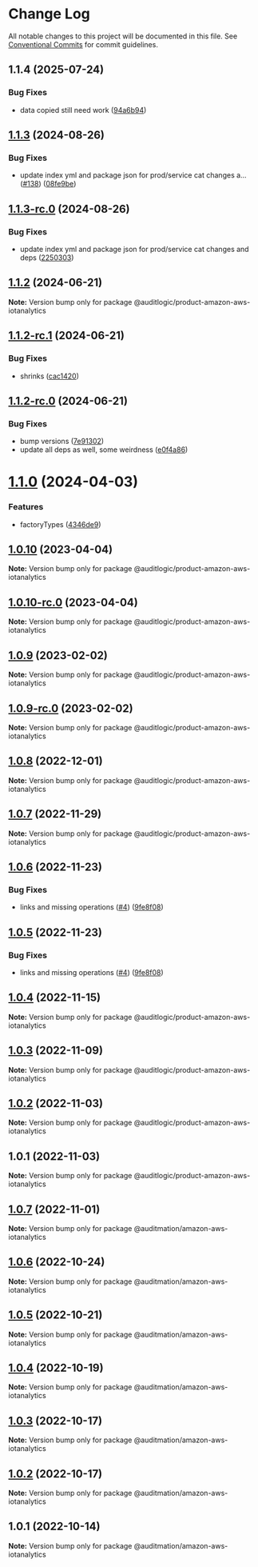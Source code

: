 # Change Log

All notable changes to this project will be documented in this file.
See [Conventional Commits](https://conventionalcommits.org) for commit guidelines.

## 1.1.4 (2025-07-24)


### Bug Fixes

* data copied still need work ([94a6b94](https://github.com/zerobias-org/product/commit/94a6b942fb0516367548599d739529536132755a))





## [1.1.3](https://github.com/auditlogic/product/compare/@auditlogic/product-amazon-aws-iotanalytics@1.1.2...@auditlogic/product-amazon-aws-iotanalytics@1.1.3) (2024-08-26)


### Bug Fixes

* update index yml and package json for prod/service cat changes a… ([#138](https://github.com/auditlogic/product/issues/138)) ([08fe9be](https://github.com/auditlogic/product/commit/08fe9beb1c8457462a19bc69caa02e6212d97e1a))





## [1.1.3-rc.0](https://github.com/auditlogic/product/compare/@auditlogic/product-amazon-aws-iotanalytics@1.1.2...@auditlogic/product-amazon-aws-iotanalytics@1.1.3-rc.0) (2024-08-26)


### Bug Fixes

* update index yml and package json for prod/service cat changes and deps ([2250303](https://github.com/auditlogic/product/commit/225030363a363608240135b7ebed386b28f01e4b))





## [1.1.2](https://github.com/auditlogic/product/compare/@auditlogic/product-amazon-aws-iotanalytics@1.1.2-rc.1...@auditlogic/product-amazon-aws-iotanalytics@1.1.2) (2024-06-21)

**Note:** Version bump only for package @auditlogic/product-amazon-aws-iotanalytics





## [1.1.2-rc.1](https://github.com/auditlogic/product/compare/@auditlogic/product-amazon-aws-iotanalytics@1.1.2-rc.0...@auditlogic/product-amazon-aws-iotanalytics@1.1.2-rc.1) (2024-06-21)


### Bug Fixes

* shrinks ([cac1420](https://github.com/auditlogic/product/commit/cac14200fefcd8183ab69fe89a47bd3f70f563e9))





## [1.1.2-rc.0](https://github.com/auditlogic/product/compare/@auditlogic/product-amazon-aws-iotanalytics@1.1.0...@auditlogic/product-amazon-aws-iotanalytics@1.1.2-rc.0) (2024-06-21)


### Bug Fixes

* bump versions ([7e91302](https://github.com/auditlogic/product/commit/7e913023b8b312150ed7762c32fbbe616be71de5))
* update all deps as well, some weirdness ([e0f4a86](https://github.com/auditlogic/product/commit/e0f4a864714e2d3de6bbf3da014d5312fe53be2f))





# [1.1.0](https://github.com/auditlogic/product/compare/@auditlogic/product-amazon-aws-iotanalytics@1.0.10...@auditlogic/product-amazon-aws-iotanalytics@1.1.0) (2024-04-03)


### Features

* factoryTypes ([4346de9](https://github.com/auditlogic/product/commit/4346de92693aee892fccf725338ffc7b80ab182b))





## [1.0.10](https://github.com/auditlogic/product/compare/@auditlogic/product-amazon-aws-iotanalytics@1.0.9...@auditlogic/product-amazon-aws-iotanalytics@1.0.10) (2023-04-04)

**Note:** Version bump only for package @auditlogic/product-amazon-aws-iotanalytics





## [1.0.10-rc.0](https://github.com/auditlogic/product/compare/@auditlogic/product-amazon-aws-iotanalytics@1.0.9...@auditlogic/product-amazon-aws-iotanalytics@1.0.10-rc.0) (2023-04-04)

**Note:** Version bump only for package @auditlogic/product-amazon-aws-iotanalytics





## [1.0.9](https://github.com/auditlogic/product/compare/@auditlogic/product-amazon-aws-iotanalytics@1.0.8...@auditlogic/product-amazon-aws-iotanalytics@1.0.9) (2023-02-02)

**Note:** Version bump only for package @auditlogic/product-amazon-aws-iotanalytics





## [1.0.9-rc.0](https://github.com/auditlogic/product/compare/@auditlogic/product-amazon-aws-iotanalytics@1.0.8...@auditlogic/product-amazon-aws-iotanalytics@1.0.9-rc.0) (2023-02-02)

**Note:** Version bump only for package @auditlogic/product-amazon-aws-iotanalytics





## [1.0.8](https://github.com/auditlogic/product/compare/@auditlogic/product-amazon-aws-iotanalytics@1.0.7...@auditlogic/product-amazon-aws-iotanalytics@1.0.8) (2022-12-01)

**Note:** Version bump only for package @auditlogic/product-amazon-aws-iotanalytics





## [1.0.7](https://github.com/auditlogic/product/compare/@auditlogic/product-amazon-aws-iotanalytics@1.0.6...@auditlogic/product-amazon-aws-iotanalytics@1.0.7) (2022-11-29)

**Note:** Version bump only for package @auditlogic/product-amazon-aws-iotanalytics





## [1.0.6](https://github.com/auditlogic/product/compare/@auditlogic/product-amazon-aws-iotanalytics@1.0.4...@auditlogic/product-amazon-aws-iotanalytics@1.0.6) (2022-11-23)


### Bug Fixes

* links and missing operations ([#4](https://github.com/auditlogic/product/issues/4)) ([9fe8f08](https://github.com/auditlogic/product/commit/9fe8f08fe7c57fdb79f991ac35bd6ac2e7dcad38))





## [1.0.5](https://github.com/auditlogic/product/compare/@auditlogic/product-amazon-aws-iotanalytics@1.0.4...@auditlogic/product-amazon-aws-iotanalytics@1.0.5) (2022-11-23)


### Bug Fixes

* links and missing operations ([#4](https://github.com/auditlogic/product/issues/4)) ([9fe8f08](https://github.com/auditlogic/product/commit/9fe8f08fe7c57fdb79f991ac35bd6ac2e7dcad38))





## [1.0.4](https://github.com/auditlogic/product/compare/@auditlogic/product-amazon-aws-iotanalytics@1.0.3...@auditlogic/product-amazon-aws-iotanalytics@1.0.4) (2022-11-15)

**Note:** Version bump only for package @auditlogic/product-amazon-aws-iotanalytics





## [1.0.3](https://github.com/auditlogic/product/compare/@auditlogic/product-amazon-aws-iotanalytics@1.0.2...@auditlogic/product-amazon-aws-iotanalytics@1.0.3) (2022-11-09)

**Note:** Version bump only for package @auditlogic/product-amazon-aws-iotanalytics





## [1.0.2](https://github.com/auditlogic/product/compare/@auditlogic/product-amazon-aws-iotanalytics@1.0.1...@auditlogic/product-amazon-aws-iotanalytics@1.0.2) (2022-11-03)

**Note:** Version bump only for package @auditlogic/product-amazon-aws-iotanalytics





## 1.0.1 (2022-11-03)

**Note:** Version bump only for package @auditlogic/product-amazon-aws-iotanalytics





## [1.0.7](https://github.com/auditmation/store-content/compare/@auditmation/amazon-aws-iotanalytics@1.0.6...@auditmation/amazon-aws-iotanalytics@1.0.7) (2022-11-01)

**Note:** Version bump only for package @auditmation/amazon-aws-iotanalytics





## [1.0.6](https://github.com/auditmation/store-content/compare/@auditmation/amazon-aws-iotanalytics@1.0.5...@auditmation/amazon-aws-iotanalytics@1.0.6) (2022-10-24)

**Note:** Version bump only for package @auditmation/amazon-aws-iotanalytics





## [1.0.5](https://github.com/auditmation/store-content/compare/@auditmation/amazon-aws-iotanalytics@1.0.4...@auditmation/amazon-aws-iotanalytics@1.0.5) (2022-10-21)

**Note:** Version bump only for package @auditmation/amazon-aws-iotanalytics





## [1.0.4](https://github.com/auditmation/store-content/compare/@auditmation/amazon-aws-iotanalytics@1.0.3...@auditmation/amazon-aws-iotanalytics@1.0.4) (2022-10-19)

**Note:** Version bump only for package @auditmation/amazon-aws-iotanalytics





## [1.0.3](https://github.com/auditmation/store-content/compare/@auditmation/amazon-aws-iotanalytics@1.0.2...@auditmation/amazon-aws-iotanalytics@1.0.3) (2022-10-17)

**Note:** Version bump only for package @auditmation/amazon-aws-iotanalytics





## [1.0.2](https://github.com/auditmation/store-content/compare/@auditmation/amazon-aws-iotanalytics@1.0.1...@auditmation/amazon-aws-iotanalytics@1.0.2) (2022-10-17)

**Note:** Version bump only for package @auditmation/amazon-aws-iotanalytics





## 1.0.1 (2022-10-14)

**Note:** Version bump only for package @auditmation/amazon-aws-iotanalytics

